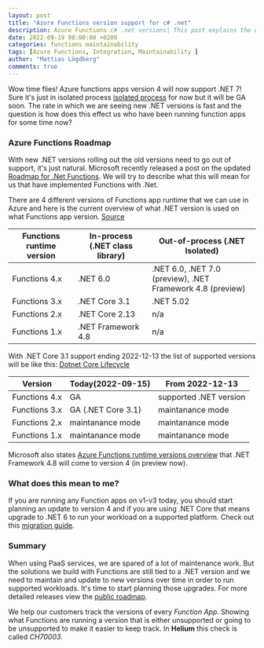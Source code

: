 ```yaml
---
layout: post
title: "Azure Functions version support for c# .net"
description: Azure Functions c# .net versions| This post explains the different versions, roadmap and their supported timeline.
date: 2022-09-19 08:00:00 +0200
categories: functions maintainability
tags: [Azure Functions, Integration, Maintainability ]
author: "Mattias Lögdberg"
comments: true
---
```


Wow time flies! Azure functions apps version 4 will now support .NET 7! Sure it's just in isolated process [isolated process](https://docs.microsoft.com/azure/azure-functions/dotnet-isolated-process-guide) for now but it will be GA soon. The rate in which we are seeing new .NET versions is fast and the question is how does this effect us who have been running function apps for some time now?

### Azure Functions Roadmap
With new .NET versions rolling out the old versions need to go out of support, it's just natural. Microsoft recently released a post on the updated [Roadmap for .Net Functions](https://techcommunity.microsoft.com/t5/apps-on-azure-blog/net-on-azure-functions-roadmap-update/ba-p/3619066?s=09).
We will try to describe what this will mean for us that have implemented Functions with .Net.

There are 4 different versions of Functions app runtime that we can use in Azure and here is the current overview of what .NET version is used on what Functions app version. [Source](https://docs.microsoft.com/en-us/azure/azure-functions/dotnet-isolated-process-guide#supported-versions)

| Functions runtime version | In-process (.NET class library) | Out-of-process (.NET Isolated)|
|---|---|---|
| Functions 4.x | .NET 6.0 | .NET 6.0, .NET 7.0 (preview), .NET Framework 4.8 (preview) |
| Functions 3.x | .NET Core 3.1 | .NET 5.02 |
| Functions 2.x	| .NET Core 2.13 | n/a |
| Functions 1.x | .NET Framework 4.8 | n/a |

With .NET Core 3.1 support ending 2022-12-13 the list of supported versions will be like this: [Dotnet Core Lifecycle](https://dotnet.microsoft.com/en-us/platform/support/policy/dotnet-core#lifecycle)

| Version | Today(2022-09-15) | From 2022-12-13 |
|---|---|---|
| Functions 4.x | GA | supported .NET version |
| Functions 3.x | GA  (.NET Core 3.1) | maintanance mode |
| Functions 2.x	| maintanance mode | maintanance mode |
| Functions 1.x | maintanance mode | maintanance mode |

Microsoft also states [Azure Functions runtime versions overview](https://docs.microsoft.com/en-us/azure/azure-functions/functions-versions?tabs=azure-cli%2Cin-process%2Cv4&pivots=programming-language-csharp) that .NET Framework 4.8 will come to version 4 (in preview now).


### What does this mean to me?
If you are running any Function apps on v1-v3 today, you should start planning an update to version 4 and if you are using .NET Core that means upgrade to .NET 6 to run your workload on a supported platform. Check out this [migration guide](https://docs.microsoft.com/azure/azure-functions/functions-versions?tabs=azure-cli%2Cin-process%2Cv4&pivots=programming-language-csharp).

### Summary
When using PaaS services, we are spared of a lot of maintenance work. But the solutions we build with Functions are still tied to a .NET version and we need to maintain and update to new versions over time in order to run supported workloads. It's time to start planning those upgrades. For more detailed releases view the [public roadmap](https://github.com/Azure/azure-functions-dotnet-worker/projects/2).

We help our customers track the versions of every *Function App*. Showing what Functions are running a version that is either unsupported or going to be unsupported to make it easier to keep track. In **Helium** this check is called *CH70003*.